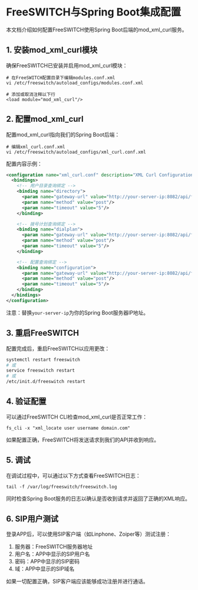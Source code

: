 # FreeSWITCH与Spring Boot集成配置

本文档介绍如何配置FreeSWITCH使用Spring Boot后端的mod_xml_curl服务。

## 1. 安装mod_xml_curl模块

确保FreeSWITCH已安装并启用mod_xml_curl模块：

```
# 在FreeSWITCH配置目录下编辑modules.conf.xml
vi /etc/freeswitch/autoload_configs/modules.conf.xml

# 添加或取消注释以下行
<load module="mod_xml_curl"/>
```

## 2. 配置mod_xml_curl

配置mod_xml_curl指向我们的Spring Boot后端：

```
# 编辑xml_curl.conf.xml
vi /etc/freeswitch/autoload_configs/xml_curl.conf.xml
```

配置内容示例：

```xml
<configuration name="xml_curl.conf" description="XML Curl Configuration">
  <bindings>
    <!-- 用户目录查询绑定 -->
    <binding name="directory">
      <param name="gateway-url" value="http://your-server-ip:8082/api/freeswitch/xml" bindings="directory"/>
      <param name="method" value="post"/>
      <param name="timeout" value="5"/>
    </binding>

    <!-- 拨号计划查询绑定 -->
    <binding name="dialplan">
      <param name="gateway-url" value="http://your-server-ip:8082/api/freeswitch/xml" bindings="dialplan"/>
      <param name="method" value="post"/>
      <param name="timeout" value="5"/>
    </binding>

    <!-- 配置查询绑定 -->
    <binding name="configuration">
      <param name="gateway-url" value="http://your-server-ip:8082/api/freeswitch/xml" bindings="configuration"/>
      <param name="method" value="post"/>
      <param name="timeout" value="5"/>
    </binding>
  </bindings>
</configuration>
```

注意：替换`your-server-ip`为你的Spring Boot服务器IP地址。

## 3. 重启FreeSWITCH

配置完成后，重启FreeSWITCH以应用更改：

```bash
systemctl restart freeswitch
# 或
service freeswitch restart
# 或
/etc/init.d/freeswitch restart
```

## 4. 验证配置

可以通过FreeSWITCH CLI检查mod_xml_curl是否正常工作：

```
fs_cli -x "xml_locate user username domain.com"
```

如果配置正确，FreeSWITCH将发送请求到我们的API并收到响应。

## 5. 调试

在调试过程中，可以通过以下方式查看FreeSWITCH日志：

```
tail -f /var/log/freeswitch/freeswitch.log
```

同时检查Spring Boot服务的日志以确认是否收到请求并返回了正确的XML响应。

## 6. SIP用户测试

登录APP后，可以使用SIP客户端（如Linphone、Zoiper等）测试注册：

1. 服务器：FreeSWITCH服务器地址
2. 用户名：APP中显示的SIP用户名
3. 密码：APP中显示的SIP密码
4. 域：APP中显示的SIP域名

如果一切配置正确，SIP客户端应该能够成功注册并进行通话。 